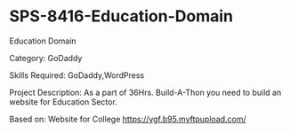 # SPS-8416-Education-Domain
Education Domain

Category: GoDaddy

Skills Required:
GoDaddy,WordPress

Project Description:
As a part of 36Hrs. Build-A-Thon you need to build an website for Education Sector.

Based on:
Website for College
https://ygf.b95.myftpupload.com/
